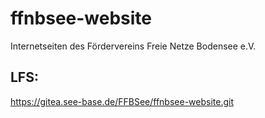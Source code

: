 # ffnbsee-website
Internetseiten des Fördervereins Freie Netze Bodensee e.V.

 LFS:
---
https://gitea.see-base.de/FFBSee/ffnbsee-website.git
